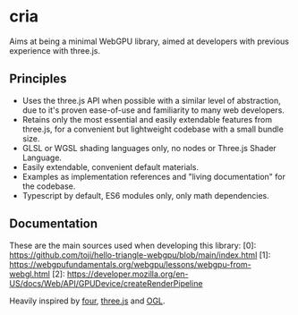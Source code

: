 # cria

Aims at being a minimal WebGPU library, aimed at developers with previous experience with three.js.

## Principles

- Uses the three.js API when possible with a similar level of abstraction, due to it's proven ease-of-use and familiarity to many web developers.
- Retains only the most essential and easily extendable features from three.js, for a convenient but lightweight codebase with a small bundle size.
- GLSL or WGSL shading languages only, no nodes or Three.js Shader Language.
- Easily extendable, convenient default materials.
- Examples as implementation references and "living documentation" for the codebase.
- Typescript by default, ES6 modules only, only math dependencies.

## Documentation

These are the main sources used when developing this library:
[0]: https://github.com/toji/hello-triangle-webgpu/blob/main/index.html
[1]: https://webgpufundamentals.org/webgpu/lessons/webgpu-from-webgl.html
[2]: https://developer.mozilla.org/en-US/docs/Web/API/GPUDevice/createRenderPipeline

Heavily inspired by [four](https://github.com/CodyJasonBennett/four), [three.js](https://github.com/mrdoob/three) and [OGL](https://github.com/oframe/ogl).
